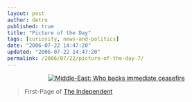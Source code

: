 ```yaml
---
layout: post
author: detro
published: true
title: "Picture of the Day"
tags: [curiosity, news-and-politics]
date: "2006-07-22 14:47:20"
updated: "2006-07-22 14:47:20"
permalink: /2006/07/22/picture-of-the-day-7/
---
```


<div align="center"><a href="http://www.unita.it/view.asp?IDcontent=58304"><img src="http://www.unita.it/images/independent.jpg" alt="Middle-East: Who backs immediate ceasefire" /></a></div>
<blockquote>First-Page of <a href="http://www.independent.co.uk/">The Independent</a></blockquote>


